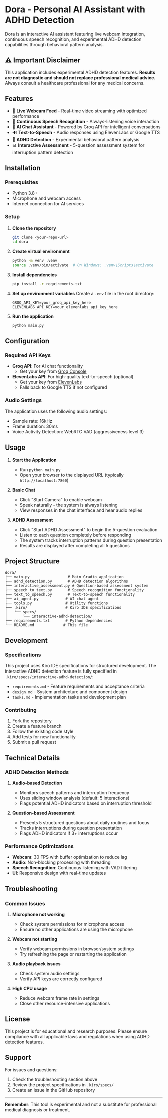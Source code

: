 # Dora - Personal AI Assistant with ADHD Detection

Dora is an interactive AI assistant featuring live webcam integration, continuous speech recognition, and experimental ADHD detection capabilities through behavioral pattern analysis.

## ⚠️ Important Disclaimer

This application includes experimental ADHD detection features. **Results are not diagnostic and should not replace professional medical advice.** Always consult a healthcare professional for any medical concerns.

## Features

- 🎥 **Live Webcam Feed** - Real-time video streaming with optimized performance
- 🎤 **Continuous Speech Recognition** - Always-listening voice interaction
- 🤖 **AI Chat Assistant** - Powered by Groq API for intelligent conversations
- 🔊 **Text-to-Speech** - Audio responses using ElevenLabs or Google TTS
- 🧠 **ADHD Detection** - Experimental behavioral pattern analysis
- 📊 **Interactive Assessment** - 5-question assessment system for interruption pattern detection

## Installation

### Prerequisites

- Python 3.8+
- Microphone and webcam access
- Internet connection for AI services

### Setup

1. **Clone the repository**
   ```bash
   git clone <your-repo-url>
   cd dora
   ```

2. **Create virtual environment**
   ```bash
   python -m venv .venv
   source .venv/bin/activate  # On Windows: .venv\Scripts\activate
   ```

3. **Install dependencies**
   ```bash
   pip install -r requirements.txt
   ```

4. **Set up environment variables**
   Create a `.env` file in the root directory:
   ```env
   GROQ_API_KEY=your_groq_api_key_here
   ELEVENLABS_API_KEY=your_elevenlabs_api_key_here
   ```

5. **Run the application**
   ```bash
   python main.py
   ```

## Configuration

### Required API Keys

- **Groq API**: For AI chat functionality
  - Get your key from [Groq Console](https://console.groq.com/)
- **ElevenLabs API**: For high-quality text-to-speech (optional)
  - Get your key from [ElevenLabs](https://elevenlabs.io/)
  - Falls back to Google TTS if not configured

### Audio Settings

The application uses the following audio settings:
- Sample rate: 16kHz
- Frame duration: 30ms
- Voice Activity Detection: WebRTC VAD (aggressiveness level 3)

## Usage

1. **Start the Application**
   - Run `python main.py`
   - Open your browser to the displayed URL (typically `http://localhost:7860`)

2. **Basic Chat**
   - Click "Start Camera" to enable webcam
   - Speak naturally - the system is always listening
   - View responses in the chat interface and hear audio replies

3. **ADHD Assessment**
   - Click "Start ADHD Assessment" to begin the 5-question evaluation
   - Listen to each question completely before responding
   - The system tracks interruption patterns during question presentation
   - Results are displayed after completing all 5 questions

## Project Structure

```
dora/
├── main.py                 # Main Gradio application
├── adhd_detection.py       # ADHD detection algorithms
├── interactive_assessment.py # Question-based assessment system
├── speech_to_text.py       # Speech recognition functionality
├── text_to_speech.py       # Text-to-speech functionality
├── ai_agent.py            # AI chat agent
├── tools.py               # Utility functions
├── .kiro/                 # Kiro IDE specifications
│   └── specs/
│       └── interactive-adhd-detection/
├── requirements.txt       # Python dependencies
└── README.md             # This file
```

## Development

### Specifications

This project uses Kiro IDE specifications for structured development. The interactive ADHD detection feature is fully specified in `.kiro/specs/interactive-adhd-detection/`:

- `requirements.md` - Feature requirements and acceptance criteria
- `design.md` - System architecture and component design
- `tasks.md` - Implementation tasks and development plan

### Contributing

1. Fork the repository
2. Create a feature branch
3. Follow the existing code style
4. Add tests for new functionality
5. Submit a pull request

## Technical Details

### ADHD Detection Methods

1. **Audio-based Detection**
   - Monitors speech patterns and interruption frequency
   - Uses sliding window analysis (default: 5 interactions)
   - Flags potential ADHD indicators based on interruption threshold

2. **Question-based Assessment**
   - Presents 5 structured questions about daily routines and focus
   - Tracks interruptions during question presentation
   - Flags ADHD indicators if 3+ interruptions occur

### Performance Optimizations

- **Webcam**: 30 FPS with buffer optimization to reduce lag
- **Audio**: Non-blocking processing with threading
- **Speech Recognition**: Continuous listening with VAD filtering
- **UI**: Responsive design with real-time updates

## Troubleshooting

### Common Issues

1. **Microphone not working**
   - Check system permissions for microphone access
   - Ensure no other applications are using the microphone

2. **Webcam not starting**
   - Verify webcam permissions in browser/system settings
   - Try refreshing the page or restarting the application

3. **Audio playback issues**
   - Check system audio settings
   - Verify API keys are correctly configured

4. **High CPU usage**
   - Reduce webcam frame rate in settings
   - Close other resource-intensive applications

## License

This project is for educational and research purposes. Please ensure compliance with all applicable laws and regulations when using ADHD detection features.

## Support

For issues and questions:
1. Check the troubleshooting section above
2. Review the project specifications in `.kiro/specs/`
3. Create an issue in the GitHub repository

---

**Remember**: This tool is experimental and not a substitute for professional medical diagnosis or treatment.